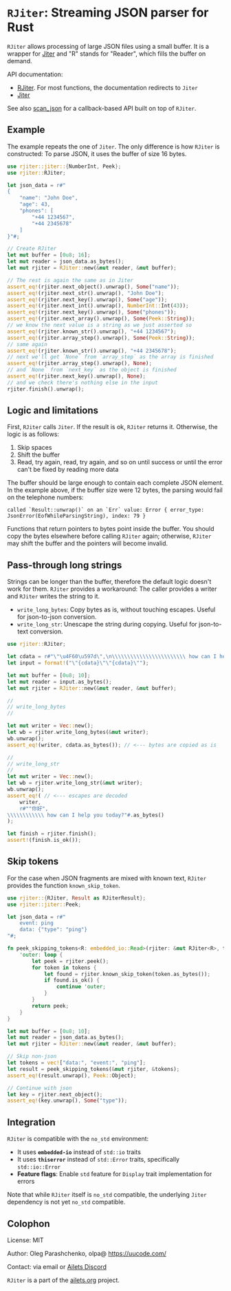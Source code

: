# `RJiter`: Streaming JSON parser for Rust

`RJiter` allows processing of large JSON files using a small buffer. It is a wrapper for [Jiter](https://crates.io/crates/jiter) and "R" stands for "Reader", which fills the buffer on demand.

API documentation:

- [RJiter](https://docs.rs/rjiter/latest/rjiter/). For most functions, the documentation redirects to `Jiter`
- [Jiter](https://docs.rs/jiter/latest/jiter/)

See also [scan_json](https://crates.io/crates/scan_json) for a callback-based API built on top of `RJiter`.


## Example

The example repeats the one of `Jiter`. The only difference is how `RJiter` is constructed: To parse JSON, it uses the buffer of size 16 bytes.

```rust
use rjiter::jiter::{NumberInt, Peek};
use rjiter::RJiter;

let json_data = r#"
{
    "name": "John Doe", 
    "age": 43,
    "phones": [
        "+44 1234567",
        "+44 2345678"
    ]
}"#;

// Create RJiter
let mut buffer = [0u8; 16];
let mut reader = json_data.as_bytes();
let mut rjiter = RJiter::new(&mut reader, &mut buffer);

// The rest is again the same as in Jiter
assert_eq!(rjiter.next_object().unwrap(), Some("name"));
assert_eq!(rjiter.next_str().unwrap(), "John Doe");
assert_eq!(rjiter.next_key().unwrap(), Some("age"));
assert_eq!(rjiter.next_int().unwrap(), NumberInt::Int(43));
assert_eq!(rjiter.next_key().unwrap(), Some("phones"));
assert_eq!(rjiter.next_array().unwrap(), Some(Peek::String));
// we know the next value is a string as we just asserted so
assert_eq!(rjiter.known_str().unwrap(), "+44 1234567");
assert_eq!(rjiter.array_step().unwrap(), Some(Peek::String));
// same again
assert_eq!(rjiter.known_str().unwrap(), "+44 2345678");
// next we'll get `None` from `array_step` as the array is finished
assert_eq!(rjiter.array_step().unwrap(), None);
// and `None` from `next_key` as the object is finished
assert_eq!(rjiter.next_key().unwrap(), None);
// and we check there's nothing else in the input
rjiter.finish().unwrap();
```


## Logic and limitations

First, `RJiter` calls `Jiter`. If the result is ok, `RJiter` returns it. Otherwise, the logic is as follows:

1. Skip spaces
2. Shift the buffer
3. Read, try again, read, try again, and so on until success or until the error can't be fixed by reading more data

The buffer should be large enough to contain each complete JSON element. In the example above, if the buffer size were 12 bytes, the parsing would fail on the telephone numbers:

```text
called `Result::unwrap()` on an `Err` value: Error { error_type: JsonError(EofWhileParsingString), index: 79 }
```

Functions that return pointers to bytes point inside the buffer. You should copy the bytes elsewhere before calling `RJiter` again; otherwise, `RJiter` may shift the buffer and the pointers will become invalid.


## Pass-through long strings

Strings can be longer than the buffer, therefore the default logic doesn't work for them. `RJiter` provides a workaround: The caller provides a writer and `RJiter` writes the string to it.

- `write_long_bytes`: Copy bytes as is, without touching escapes. Useful for json-to-json conversion.
- `write_long_str`: Unescape the string during copying. Useful for json-to-text conversion.

```rust
use rjiter::RJiter;

let cdata = r#"\"\u4F60\u597d\",\n\\\\\\\\\\\\\\\\\\\\\\\\ how can I help you today?"#;
let input = format!("\"{cdata}\"\"{cdata}\"");

let mut buffer = [0u8; 10];
let mut reader = input.as_bytes();
let mut rjiter = RJiter::new(&mut reader, &mut buffer);

//
// write_long_bytes
//

let mut writer = Vec::new();
let wb = rjiter.write_long_bytes(&mut writer);
wb.unwrap();
assert_eq!(writer, cdata.as_bytes()); // <--- bytes are copied as is

//
// write_long_str
//
let mut writer = Vec::new();
let wb = rjiter.write_long_str(&mut writer);
wb.unwrap();
assert_eq!( // <--- escapes are decoded
    writer,
    r#""你好",
\\\\\\\\\\\\ how can I help you today?"#.as_bytes()
);

let finish = rjiter.finish();
assert!(finish.is_ok());
```


## Skip tokens

For the case when JSON fragments are mixed with known text, `RJiter` provides the function `known_skip_token`.

```rust
use rjiter::{RJiter, Result as RJiterResult};
use rjiter::jiter::Peek;

let json_data = r#"
    event: ping
    data: {"type": "ping"}
"#;

fn peek_skipping_tokens<R: embedded_io::Read>(rjiter: &mut RJiter<R>, tokens: &[&str]) -> RJiterResult<Peek> {
    'outer: loop {
        let peek = rjiter.peek();
        for token in tokens {
            let found = rjiter.known_skip_token(token.as_bytes());
            if found.is_ok() {
                continue 'outer;
            }
        }
        return peek;
    }
}

let mut buffer = [0u8; 10];
let mut reader = json_data.as_bytes();
let mut rjiter = RJiter::new(&mut reader, &mut buffer);

// Skip non-json
let tokens = vec!["data:", "event:", "ping"];
let result = peek_skipping_tokens(&mut rjiter, &tokens);
assert_eq!(result.unwrap(), Peek::Object);

// Continue with json
let key = rjiter.next_object();
assert_eq!(key.unwrap(), Some("type"));
```


## Integration

`RJiter` is compatible with the `no_std` environment:

- It uses **`embedded-io`** instead of `std::io` traits
- It uses **`thiserror`** instead of `std::Error` traits, specifically `std::io::Error`
- **Feature flags**: Enable `std` feature for `Display` trait implementation for errors

Note that while `RJiter` itself is `no_std` compatible, the underlying `Jiter` dependency is not yet `no_std` compatible.


## Colophon

License: MIT

Author: Oleg Parashchenko, olpa@ <https://uucode.com/>

Contact: via email or [Ailets Discord](https://discord.gg/HEBE3gv2)

`RJiter` is a part of the [ailets.org](https://ailets.org) project.
